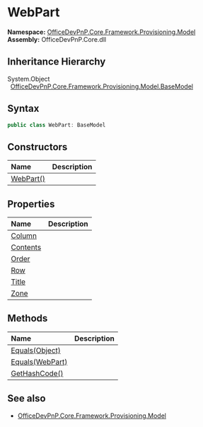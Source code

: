 # WebPart
  

**Namespace:** [OfficeDevPnP.Core.Framework.Provisioning.Model](OfficeDevPnP.Core.Framework.Provisioning.Model.md)  
**Assembly:** OfficeDevPnP.Core.dll  
## Inheritance Hierarchy
System.Object  
&ensp;[OfficeDevPnP.Core.Framework.Provisioning.Model.BaseModel](OfficeDevPnP.Core.Framework.Provisioning.Model.BaseModel.md)  
## Syntax
```C#
public class WebPart: BaseModel
```
## Constructors
|**Name**|**Description**|
|:-----|:-----|
| [WebPart()](OfficeDevPnP.Core.Framework.Provisioning.Model.WebPart.ctor1.md) |  
## Properties
|**Name**|**Description**|
|:-----|:-----|
| [Column](OfficeDevPnP.Core.Framework.Provisioning.Model.WebPart.Column.md) | 
| [Contents](OfficeDevPnP.Core.Framework.Provisioning.Model.WebPart.Contents.md) | 
| [Order](OfficeDevPnP.Core.Framework.Provisioning.Model.WebPart.Order.md) | 
| [Row](OfficeDevPnP.Core.Framework.Provisioning.Model.WebPart.Row.md) | 
| [Title](OfficeDevPnP.Core.Framework.Provisioning.Model.WebPart.Title.md) | 
| [Zone](OfficeDevPnP.Core.Framework.Provisioning.Model.WebPart.Zone.md) | 
## Methods
|**Name**|**Description**|
|:-----|:-----|
| [Equals(Object)](OfficeDevPnP.Core.Framework.Provisioning.Model.WebPart.3520ddbb.md) | 
| [Equals(WebPart)](OfficeDevPnP.Core.Framework.Provisioning.Model.WebPart.686e59e6.md) | 
| [GetHashCode()](OfficeDevPnP.Core.Framework.Provisioning.Model.WebPart.1c6872bd.md) | 
## See also
- [OfficeDevPnP.Core.Framework.Provisioning.Model](OfficeDevPnP.Core.Framework.Provisioning.Model.md)
